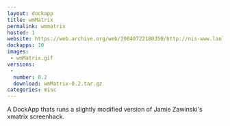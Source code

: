 ```yaml
---
layout: dockapp
title: wmMatrix
permalink: wmmatrix
hosted: 1
website: https://web.archive.org/web/20040722180350/http://nis-www.lanl.gov/~mgh/WindowMaker/DockApps.shtml
dockapps: 10
images:
 - wmMatrix.gif
versions:
 -
  number: 0.2
  download: wmMatrix-0.2.tar.gz
categories: misc
---
```

A DockApp thats runs a slightly modified version of Jamie Zawinski's xmatrix screenhack.
